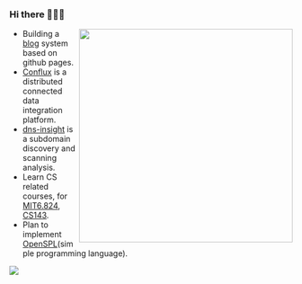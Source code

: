 ### Hi there 👋👋👋
<img align='right' src="https://github-readme-stats.vercel.app/api?username=section9-lab&count_private=true&show_icons=true" width="380">

- Building a [blog](https://section9-lab.github.io/blog/) system based on github pages.
- [Conflux](https://github.com/section9-lab/conflux) is a distributed connected data integration platform.
- [dns-insight](https://dns-insight.onrender.com/) is a subdomain discovery and scanning analysis.
- Learn CS related courses, for [MIT6.824](https://csdiy.wiki/%E5%B9%B6%E8%A1%8C%E4%B8%8E%E5%88%86%E5%B8%83%E5%BC%8F%E7%B3%BB%E7%BB%9F/MIT6.824/), [CS143](https://web.stanford.edu/class/cs143/?C=N;O=D).
- Plan to implement [OpenSPL](https://github.com/section9-lab/OpenSPL)(simple programming language).

![](https://komarev.com/ghpvc/?username=section9-lab&color=dc143c)

